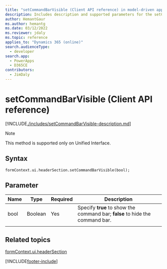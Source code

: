 ```yaml
---
title: "setCommandBarVisible (Client API reference) in model-driven apps| MicrosoftDocs"
description: Includes description and supported parameters for the setCommandBarVisible method.
author: HemantGaur
ms.author: hemantg
ms.date: 03/12/2022
ms.reviewer: jdaly
ms.topic: reference
applies_to: "Dynamics 365 (online)"
search.audienceType: 
  - developer
search.app: 
  - PowerApps
  - D365CE
contributors:
  - JimDaly
---
```


# setCommandBarVisible (Client API reference)

[!INCLUDE[./includes/setCommandBarVisible-description.md](./includes/setCommandBarVisible-description.md)]

> [!NOTE]
> This method is supported only on Unified Interface.

## Syntax

`formContext.ui.headerSection.setCommandBarVisible(bool);`

## Parameter

|Name|Type|Required|Description|
|----|------|-------|----------|
|bool|Boolean|Yes|Specify **true** to show the command bar; **false** to hide the command bar.|
|||||

## Related topics

[formContext.ui.headerSection](../formContext-ui-headerSection.md)

[!INCLUDE[footer-include](../../../../../includes/footer-banner.md)]